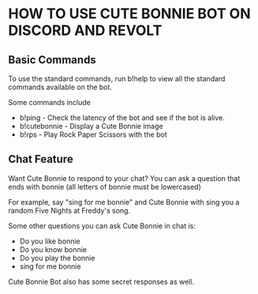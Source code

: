 # HOW TO USE CUTE BONNIE BOT ON DISCORD AND REVOLT

## Basic Commands

To use the standard commands, run b!help to view all the standard commands available on the bot.

Some commands include

- b!ping - Check the latency of the bot and see if the bot is alive.
- b!cutebonnie - Display a Cute Bonnie image
- b!rps - Play Rock Paper Scissors with the bot

## Chat Feature

Want Cute Bonnie to respond to your chat? You can ask a question that ends with bonnie (all letters of bonnie must be lowercased)

For example, say "sing for me bonnie" and Cute Bonnie with sing you a random Five Nights at Freddy's song.

Some other questions you can ask Cute Bonnie in chat is:

- Do you like <Insert Animatronic Name Here> bonnie
- Do you know <Insert Animatronic Name Here> bonnie
- Do you play the <Instrument Name Here> bonnie
- sing for me bonnie

Cute Bonnie Bot also has some secret responses as well.